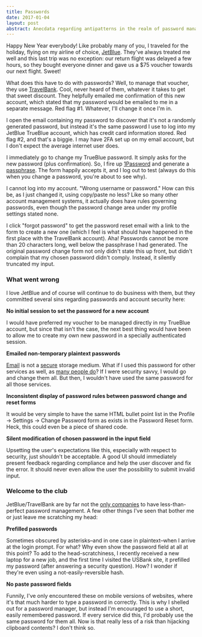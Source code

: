 ```yaml
---
title: Passwords
date: 2017-01-04
layout: post
abstract: Anecdata regarding antipatterns in the realm of password management for your service's users.
---
```


Happy New Year everybody! Like probably many of you, I traveled for the holiday, flying on my airline of choice, [JetBlue](http://www.jetblue.com/). They've always treated me well and this last trip was no exception: our return flight was delayed a few hours, so they bought everyone dinner and gave us a $75 voucher towards our next flight. Sweet!

What does this have to do with passwords? Well, to manage that voucher, they use [TravelBank](https://travelbank.com). Cool, never heard of them, whatever it takes to get that sweet discount. They helpfully emailed me confirmation of this new account, which stated that my password would be emailed to me in a separate message. Red flag #1. Whatever, I'll change it once I'm in.

I open the email containing my password to discover that it's not a randomly generated password, but instead it's the same password I use to log into my JetBlue TrueBlue account, which has credit card information stored. Red flag #2, and that's a biggie. I may have 2FA set up on my email account, but I don't expect the average internet user does. 

I immediately go to change my TrueBlue password. It simply asks for the new password (plus confirmation). So, I fire up [1Password](https://1password.com) and generate a [passphrase](http://xkcd.com/936/). The form happily accepts it, and I log out to test (always do this when you change a password, you're about to see why).

I cannot log into my account. "Wrong username or password." How can this be, as I just changed it, using copy/paste no less? Like so many other account management systems, it actually does have rules governing passwords, even though the password change area under my profile settings stated none.

I click "forgot password" to get the password reset email with a link to the form to create a new one (which I feel is what should have happened in the first place with the TravelBank account). Aha! Passwords cannot be more than 20 characters long, well below the passphrase I had generated. The original password change form not only didn't state this up front, but didn't complain that my chosen password didn't comply. Instead, it silently truncated my input.

### What went wrong

I love JetBlue and of course will continue to do business with them, but they committed several sins regarding passwords and account security here:

**No initial session to set the password for a new account**

I would have preferred my voucher to be managed directly in my TrueBlue account, but since that isn't the case, the next best thing would have been to allow me to create my own new password in a specially authenticated session.

**Emailed non-temporary plaintext passwords**

[Email](http://www.reuters.com/article/us-cyber-passwords-idUSKCN0XV1I6) is not a [secure](http://www.wsj.com/articles/yahoo-discloses-new-breach-of-1-billion-user-accounts-1481753131) storage medium. What if I used this password for other services as well, as [many people do](https://nakedsecurity.sophos.com/2013/04/23/users-same-password-most-websites/)? If I were security savvy, I would go and change them all. But then, I wouldn't have used the same password for all those services.

**Inconsistent display of password rules between password change and reset forms**

It would be very simple to have the same HTML bullet point list in the Profile -> Settings -> Change Password form as exists in the Password Reset form. Heck, this could even be a piece of shared code.

**Silent modification of chosen password in the input field**

Upsetting the user's expectations like this, especially with respect to security, just shouldn't be acceptable. A good UI should immediately present feedback regarding compliance and help the user discover and fix the error. It should never even allow the user the possibility to submit invalid input.

### Welcome to the club

JetBlue/TravelBank are by far not the [only companies](http://plaintextoffenders.com) to have less-than-perfect password management. A few other things I've seen that bother me or just leave me scratching my head:

**Prefilled passwords**

Sometimes obscured by asterisks–and in one case in plaintext–when I arrive at the login prompt. For what? Why even show the password field at all at this point? To add to the head-scratchiness, I recently received a new laptop for a new job, and the first time I visited the USBank site, it prefilled my password (after answering a security question). How? I wonder if they're even using a not-easily-reversible hash.

**No paste password fields**

Funnily, I've only encountered these on mobile versions of websites, where it's that much harder to type a password in correctly. This is why I shelled out for a password manager, but instead I'm encouraged to use a short, easily remembered password. If every service did this, I'd probably use the same password for them all. Now is that really less of a risk than hijacking clipboard contents? I don't think so.

